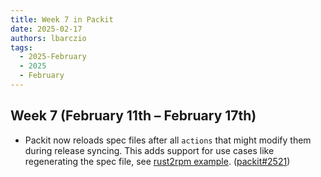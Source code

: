 ```yaml
---
title: Week 7 in Packit
date: 2025-02-17
authors: lbarczio
tags:
  - 2025-February
  - 2025
  - February
---
```


## Week 7 (February 11th – February 17th)

- Packit now reloads spec files after all `actions` that might modify them during release syncing.
  This adds support for use cases like regenerating the spec file, see [rust2rpm example](https://packit.dev/docs/configuration/examples#fedora-release-automation).
  ([packit#2521](https://github.com/packit/packit/pull/2521))
